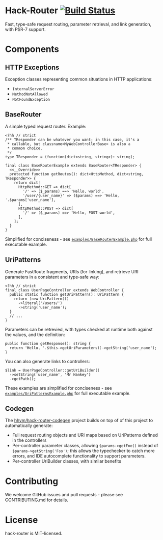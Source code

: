 Hack-Router [![Build Status](https://travis-ci.org/hhvm/hack-router.svg?branch=master)](https://travis-ci.org/hhvm/hack-router)
===========

Fast, type-safe request routing, parameter retrieval, and link generation, with PSR-7 support.

Components
==========

HTTP Exceptions
---------------

Exception classes representing common situations in HTTP applications:
 - `InternalServerError`
 - `MethodNotAllowed`
 - `NotFoundException`

BaseRouter
----------

A simple typed request router. Example:

```Hack
<?hh // strict
/** TResponder can be whatever you want; in this case, it's a
 * callable, but classname<MyWebControllerBase> is also a
 * common choice.
 */
type TResponder = (function(dict<string, string>): string);

final class BaseRouterExample extends BaseRouter<TResponder> {
  <<__Override>>
  protected function getRoutes(): dict<HttpMethod, dict<string, TResponder>> {
    return dict[
      HttpMethod::GET => dict[
        '/' => ($_params) ==> 'Hello, world',
        '/user/{user_name}' => ($params) ==> 'Hello, '.$params['user_name'],
      ],
      HttpMethod::POST => dict[
        '/' => ($_params) ==> 'Hello, POST world',
      ],
    ];
  }
}
```

Simplified for conciseness - see
[`examples/BaseRouterExample.php`](examples/BaseRouterExample.php) for
full executable example.

UriPatterns
-----------

Generate FastRoute fragments, URIs (for linking), and retrieve URI parameters
in a consistent and type-safe way:

```Hack
<?hh // strict
final class UserPageController extends WebController {
  public static function getUriPattern(): UriPattern {
    return (new UriPattern())
      ->literal('/users/')
      ->string('user_name');
  }
  // ...
}
```

Parameters can be retrevied, with types checked at runtime both against the
values, and the definition:

```Hack
public function getResponse(): string {
  return 'Hello, '.$this->getUriParameters()->getString('user_name');
}
```

You can also generate links to controllers:

```Hack
$link = UserPageController::getUriBuilder()
  ->setString('user_name', 'Mr Hankey')
  ->getPath();
```

These examples are simplified for conciseness - see
[`examples/UriPatternsExample.php`](examples/UriPatternsExample.php) for
full executable example.

Codegen
-------

The [hhvm/hack-router-codegen](https://github.com/hhvm/hack-router-codegen)
project builds on top of of this project to automatically generate:

 - Full request routing objects and URI maps based on UriPatterns defined in the
   controllers
 - Per-controller parameter classes, allowing `$params->getFoo()` instead of
   `$params->getString('Foo')`; this allows the typechecker to catch more
   errors, and IDE autocomplete functionality to support parameters.
 - Per-controller UriBuilder classes, with similar benefits

Contributing
============

We welcome GitHub issues and pull requests - please see CONTRIBUTING.md for details.

License
=======

hack-router is MIT-licensed.

